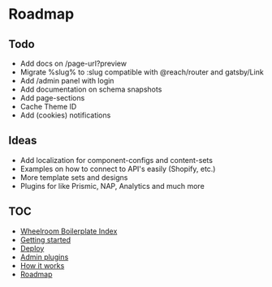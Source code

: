 # Roadmap

## Todo

- Add docs on /page-url?preview
- Migrate %slug% to :slug compatible with @reach/router and gatsby/Link
- Add /admin panel with login
- Add documentation on schema snapshots
- Add page-sections
- Cache Theme ID
- Add (cookies) notifications

## Ideas

- Add localization for component-configs and content-sets
- Examples on how to connect to API's easily (Shopify, etc.)
- More template sets and designs
- Plugins for like Prismic, NAP, Analytics and much more

## TOC

- [Wheelroom Boilerplate Index](../README.md)
- [Getting started](./getting-started.md)
- [Deploy](./deploy-wheelroom-project.md)
- [Admin plugins](./admin-plugins.md)
- [How it works](./how-wheelroom-works.md)
- [Roadmap](./roadmap.md)
